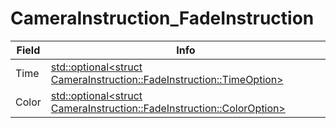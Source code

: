 # CameraInstruction_FadeInstruction

<table><thead><tr><th>Field</th><th>Info</th></tr></thead><tbody>
<tr><td>Time</td><td><a href="../types/Optional_struct CameraInstruction_FadeInstruction_TimeOption.md">std::optional&lt;struct CameraInstruction::FadeInstruction::TimeOption&gt;</a></td></tr>
<tr><td>Color</td><td><a href="../types/Optional_struct CameraInstruction_FadeInstruction_ColorOption.md">std::optional&lt;struct CameraInstruction::FadeInstruction::ColorOption&gt;</a></td></tr>
</tbody></table>